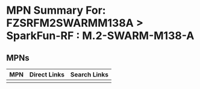 



# MPN Summary For: FZSRFM2SWARMM138A > SparkFun-RF : M.2-SWARM-M138-A

## MPNs
  

|MPN|Direct Links|Search Links|
| :--- | :--- | :--- |
||||
